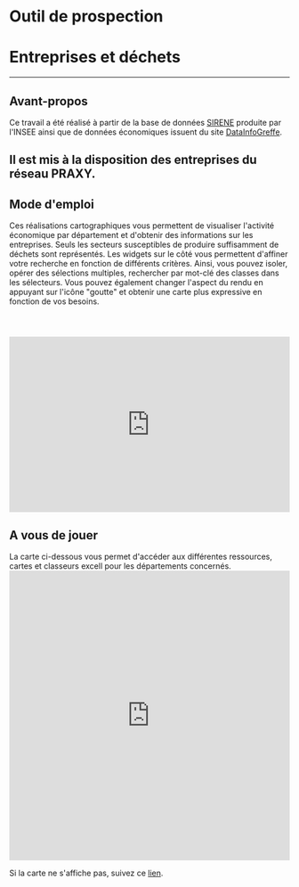 # Outil de prospection 
# Entreprises et déchets
-------------------------------------------


## Avant-propos

<p>  Ce travail a été réalisé à partir de la base de données <a href="https://www.data.gouv.fr/fr/datasets/base-sirene-des-entreprises-et-de-leurs-etablissements-siren-siret/" target="_blank">SIRENE</a> produite par l'INSEE ainsi que de données économiques issuent du site <a href="https://datainfogreffe.fr/page/index/" target="_blank">DataInfoGreffe</a>. 

Il est mis à la disposition des entreprises du réseau PRAXY.</p>
-----------------------------------------------------------


## Mode d'emploi 

<p>  Ces réalisations cartographiques vous permettent de visualiser l'activité économique par département et d'obtenir des informations sur les entreprises. Seuls les secteurs susceptibles de produire suffisamment de déchets sont représentés.
Les widgets sur le côté vous permettent d'affiner votre recherche en fonction de différents critères. 
Ainsi, vous pouvez isoler, opérer des sélections multiples, rechercher par mot-clé des classes dans les sélecteurs. Vous pouvez également changer l'aspect du rendu en appuyant sur l'icône "goutte" et obtenir une carte plus expressive en fonction de vos besoins.      

</br><iframe width="100%" height="315" src="https://www.youtube.com/embed/pbv_8N0PmJg" frameborder="0" allowfullscreen></iframe></p>
-------------------------------------------


## A vous de jouer

<p>  La carte ci-dessous vous permet d'accéder aux différentes ressources, cartes et classeurs excell pour les départements concernés.

<iframe width="100%" height="520" frameborder="0" src="https://simon-d.carto.com/builder/66be4896-f3c5-11e6-b55e-0e98b61680bf/embed" allowfullscreen webkitallowfullscreen mozallowfullscreen oallowfullscreen msallowfullscreen></iframe>

Si la carte ne s'affiche pas, suivez ce <a href="https://github.com/sducournau/Praxy/blob/master/Hyperliens.md" target="_blank">lien</a>.</p>

